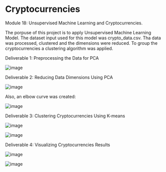# Cryptocurrencies

Module 18: Unsupervised Machine Learning and Cryptocurrencies.

The porpuse of this project is to apply Unsupervised Machine Learning Model. The dataset input used for this model was crypto_data.csv. Tha data was processed, clustered and the dimensions were reduced. To group the cryptocurrencies a clustering algorithm was applied.

Deliverable 1: Preprocessing the Data for PCA

![image](https://user-images.githubusercontent.com/95327338/165473928-ba168bb2-96e6-4007-9cf9-bca3e2d31eeb.png)


Deliverable 2: Reducing Data Dimensions Using PCA

![image](https://user-images.githubusercontent.com/95327338/165474085-33662733-f5bb-49a2-b919-a559f78e1669.png)

Also, an elbow curve was created:

![image](https://user-images.githubusercontent.com/95327338/165474321-e144a8c2-57cc-4f7e-88d3-ba676bdbf792.png)


Deliverable 3: Clustering Cryptocurrencies Using K-means

![image](https://user-images.githubusercontent.com/95327338/165474663-0621f60e-0b06-4ecd-bbfa-edec65aea2ef.png)

![image](https://user-images.githubusercontent.com/95327338/165474535-bb947913-4901-4596-811d-a3d463b9e312.png)


Deliverable 4: Visualizing Cryptocurrencies Results

![image](https://user-images.githubusercontent.com/95327338/165474797-716a0a8c-08fe-45d0-a1ca-56e37fc1d807.png)

![image](https://user-images.githubusercontent.com/95327338/165474962-b8cfcb44-2bbe-4cb5-af17-3c1532c3bee2.png)
